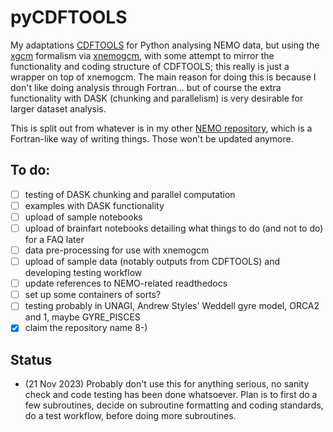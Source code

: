 # pyCDFTOOLS

My adaptations [CDFTOOLS](https://github.com/meom-group/CDFTOOLS) for Python analysing NEMO data, but using the [xgcm](https://github.com/xgcm) formalism via [xnemogcm](https://github.com/rcaneill/xnemogcm), with some attempt to mirror the functionality and coding structure of CDFTOOLS; this really is just a wrapper on top of xnemogcm. The main reason for doing this is because I don't like doing analysis through Fortran... but of course the extra functionality with DASK (chunking and parallelism) is very desirable for larger dataset analysis.

This is split out from whatever is in my other [NEMO repository](https://github.com/julianmak/NEMO-related/tree/master), which is a Fortran-like way of writing things. Those won't be updated anymore.

## To do:

- [ ] testing of DASK chunking and parallel computation
- [ ] examples with DASK functionality
- [ ] upload of sample notebooks
- [ ] upload of brainfart notebooks detailing what things to do (and not to do) for a FAQ later
- [ ] data pre-processing for use with xnemogcm
- [ ] upload of sample data (notably outputs from CDFTOOLS) and developing testing workflow
- [ ] update references to NEMO-related readthedocs
- [ ] set up some containers of sorts?
- [ ] testing probably in UNAGI, Andrew Styles' Weddell gyre model, ORCA2 and 1, maybe GYRE_PISCES 
- [x] claim the repository name 8-)

## Status

* (21 Nov 2023) Probably don't use this for anything serious, no sanity check and code testing has been done whatsoever. Plan is to first do a few subroutines, decide on subroutine formatting and coding standards, do a test workflow, before doing more subroutines.
